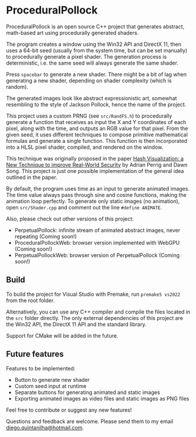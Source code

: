 # ProceduralPollock

ProceduralPollock is an open source C++ project that generates abstract, math-based art using procedurally generated shaders.

The program creates a window using the Win32 API and DirectX 11, then uses a 64-bit seed (usually from the system time, but can be set manually) to procedurally generate a pixel shader. The generation process is deterministic, i.e. the same seed will always generate the same shader.

Press `spacebar` to generate a new shader. There might be a bit of lag when generating a new shader, depending on shader complexity (which is random).

The generated images look like abstract expressionistic art, somewhat resembling to the style of Jackson Pollock, hence the name of the project.

This project uses a custom PRNG (see `src/RandFS.h`) to procedurally generate a function that receives as input the X and Y coordinates of each pixel, along with the time, and outputs an RGB value for that pixel. From the given seed, it uses different techniques to compose primitive mathematical formulas and generate a single function. This function is then incorporated into a HLSL pixel shader, compiled, and rendered on the window.

This technique was originally proposed in the paper [Hash Visualization: a New Technique to improve Real-World Security](https://users.ece.cmu.edu/~adrian/projects/validation/validation.pdf) by Adrian Perrig and Dawn Song. This project is just one possible implementation of the general idea outlined in the paper.

By default, the program uses time as an input to generate animated images. The time value always pass through sine and cosine functions, making the animation loop perfectly. To generate only static images (no animation), open `src/Shader.cpp` and comment out the line `#define ANIMATE`.

Also, please check out other versions of this project:

- PerpetualPollock: infinite stream of animated abstract images, never repeating (Coming soon!)
- ProceduralPollockWeb: browser version implemented with WebGPU (Coming soon!)
- PerpetualPollockWeb: browser version of PerpetualPollock (Coming soon!)

## Build

To build the project for Visual Studio with Premake, run `premake5 vs2022` from the root folder.

Alternatively, you can use any C++ compiler and compile the files located in the `src` folder directly. The only external dependencies of this project are the Win32 API, the DirectX 11 API and the standard library.

Support for CMake will be added in the future.

## Future features

Features to be implemented:

- Button to generate new shader
- Custom seed input at runtime
- Separate buttons for generating animated and static images
- Exporting animated images as video files and static images as PNG files

Feel free to contribute or suggest any new features!

Questions and feedback are welcome. Please send them to my email [diego.quintanilha@hotmail.com](mailto:diego.quintanilha@hotmail.com).

